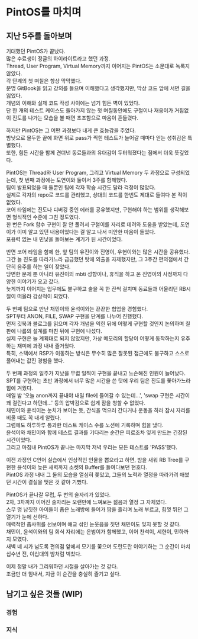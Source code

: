 # PintOS를 마치며

## 지난 5주를 돌아보며

기대했던 PintOS가 끝났다.  
많은 수료생이 정글의 하이라이트라고 했던 과정.  
Thread, User Program, Virtual Memory까지 이어지는 PintOS는 소문대로 녹록지 않았다.  
각 단계의 첫 며칠은 항상 막막했다.  
분명 GitBook을 읽고 강의를 들으며 이해했다고 생각했지만, 막상 코드 앞에 서면 길을 잃었다.  
개념의 이해와 실제 코드 작성 사이에는 넘기 힘든 벽이 있었다.  
단 한 개의 테스트 케이스도 돌아가지 않는 첫 며칠동안에도 구철이나 재웅이가 거침없이 진도를 나가는 모습을 볼 때면 초조함으로 마음이 흔들렸다.  

하지만 PintOS는 그 어떤 과정보다 내게 큰 효능감을 주었다.  
밤낮으로 몰두한 끝에 화면 위로 pass가 찍힌 테스트가 늘어갈 때마다 얻는 성취감은 특별했다.  
또한, 힘든 시간을 함께 견뎌낸 동료들과의 유대감이 두터워졌다는 점에서 더욱 뜻깊었다.  

PintOS는 Thread와 User Program, 그리고 Virtual Memory 두 과정으로 구성되었는데, 첫 번째 과정에는 도연이와 둘이서 3주를 함께했다.  
팀이 발표되었을 때 둘뿐인 팀에 각자 학습 시간도 달라 걱정이 많았다.  
실제로 각자의 repo로 코드를 관리했고, 상대의 코드를 한번도 제대로 들여다 본 적이 없었다.  
코어 타임에는 진도나 디버깅 중인 에러를 공유했지만, 구현해야 하는 범위를 생각해보면 형식적인 수준에 그친 정도였다.  
한 번은 Fork 함수 구현이 잘 안 풀려서 구철이를 자리로 데려와 도움을 받았는데, 도연이가 이미 알고 있던 내용이었다는 걸 알고 나서 미안한 마음이 들었다.    
포용력 없는 내 민낯을 돌아보는 계기가 된 시간이었다.  

반면 코어 타임을 함께 한, 앞 팀의 유진이와 진영이, 우현이와는 많은 시간을 공유했다.  
그간 늘 진도를 따라가느라 급급했던 탓에 외출을 자제했지만, 그 3주간 편의점에서 간단히 음주를 하는 일이 잦았다.  
당면한 문제 뿐 아니라 유진이의 mbti 성향이나, 휴직을 하고 온 진영이의 사정까지 다양한 이야기가 오고 갔다.  
늦게까지 이어지는 업무에도 불구하고 술을 꼭 한 잔씩 걸치며 동료들과 어울리던 RB시절이 떠올라 감상적이 되었다.  

두 번째 팀으로 만난 채민이와 윤석이와는 끈끈한 협업을 경험했다.  
SPT부터 ANON, FILE, SWAP 구현을 단계를 나누어 진행했다.  
먼저 깃북과 블로그를 읽으며 각자 개념을 익힌 뒤에 어떻게 구현할 것인지 논의하며 칠판에 나름의 설계를 마친 뒤에 구현에 나섰다.  
실제 구현은 늘 계획대로 되지 않았지만, 가상 메모리의 할당이 어떻게 동작하는지 유추하는 재미에 과정 내내 즐거웠다.  
특히, 스택에서 RSP가 이동하는 방식은 무수히 많은 잘못된 접근에도 불구하고 스스로 풀어내는 값진 경험을 했다.  

두 번째 과정의 일주가 지났을 무렵 일찍이 구현을 끝내고 느슨해진 인원이 늘어났다.   
SPT를 구현하는 초반 과정에서 너무 많은 시간을 쓴 탓에 우리 팀은 진도를 쫓아가느라 힘에 겨웠다.  
매일 밤 '오늘 anon까지 끝내야 내일 file에 들어갈 수 있는데…', 'swap 구현은 시간이 꽤 걸린다고 하던데…' 등의 압박감으로 쉽게 잠을 청할 수 없었다.  
채민이와 윤석이는 눈치가 보이는 듯, 간식을 먹으러 간다거나 운동을 하러 잠시 자리를 비울 때도 꼭 내게 알렸다.  
그럼에도 하루하루 통과한 테스트 케이스 수를 노션에 기록하며 힘을 냈다.  
윤석이와 채민이와 함께 테스트 결과를 기다리는 순간은 피로조차 잊게 만드는 긴장된 시간이었다.  
그리고 마침내 PintOS가 끝나는 마지막 저녁 우리는 모든 테스트를 'PASS'했다.  

이전 과정인 C언어 실습에서 인상적인 인물을 뽑으라고 하면, 밤을 새워 RB Tree를 구현한 윤석이와 늦은 새벽까지 소켓의 Buffer를 들여다보던 현호다.  
PintOS 과정 내내 그 둘의 모습을 열심히 쫒았고, 그들의 노력과 열정을 따라가려 애썼던 시간이 결실을 맺은 것 같아 기뻤다.  

PintOS가 끝나갈 무렵, 두 번의 술자리가 있었다.  
2차, 3차까지 이어진 술자리는 오랜만에 느껴보는 젊음과 열정 그 자체였다.  
스무 명 남짓한 아이들이 좁은 노래방에 들어가 땀을 흘리며 노래 부르고, 힘껏 뛰던 그 열기가 눈에 선하다.  
매력적인 춤사위를 선보이며 애교 섞인 눈웃음을 짓던 채민이도 잊지 못할 것 같다.  
채민이, 윤석이와의 팀 회식 자리에는 은범이가 함께했고, 이어 찬석이, 세현이, 민하까지 모였다.  
새벽 네 시가 넘도록 편의점 앞에서 모기를 쫓으며 도란도란 이야기하는 그 순간이 마치 십수년 전, 이십대의 밤처럼 벅찼다.  

이제 정말 내가 그리워하던 시절을 살아가는 것 같다.  
조금만 더 힘내서, 지금 이 순간을 충실히 즐기고 싶다.    


## 남기고 싶은 것들 (WIP)

### 경험



### 지식